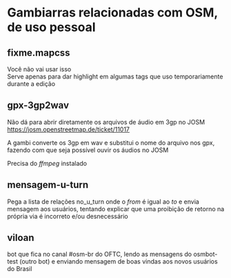 # Gambiarras relacionadas com OSM, de uso pessoal

## fixme.mapcss
Você não vai usar isso  
Serve apenas para dar highlight em algumas tags que uso temporariamente durante a edição

## gpx-3gp2wav
Não dá para abrir diretamente os arquivos de áudio em 3gp no JOSM  
https://josm.openstreetmap.de/ticket/11017

A gambi converte os 3gp em wav e substitui o nome do arquivo nos gpx, fazendo com que seja possível ouvir os áudios no JOSM

Precisa do *ffmpeg* instalado

## mensagem-u-turn
Pega a lista de relações no_u_turn onde o *from* é igual ao *to* e envia mensagem aos usuários, tentando explicar que uma proibição de retorno na própria via é incorreto e/ou desnecessário

## viloan
bot que fica no canal #osm-br do OFTC, lendo as mensagens do osmbot-test (outro bot) e enviando mensagem de boas vindas aos novos usuários do Brasil
